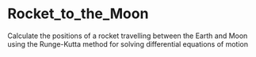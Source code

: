 # Rocket_to_the_Moon
Calculate the positions of a rocket travelling between the Earth and Moon using the Runge-Kutta method for solving differential equations of motion
